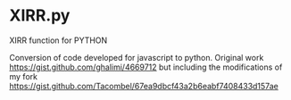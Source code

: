 # XIRR.py
XIRR function for PYTHON

Conversion of code developed for javascript to python.
Original work https://gist.github.com/ghalimi/4669712 but including the modifications of my fork https://gist.github.com/Tacombel/67ea9dbcf43a2b6eabf7408433d157ae

